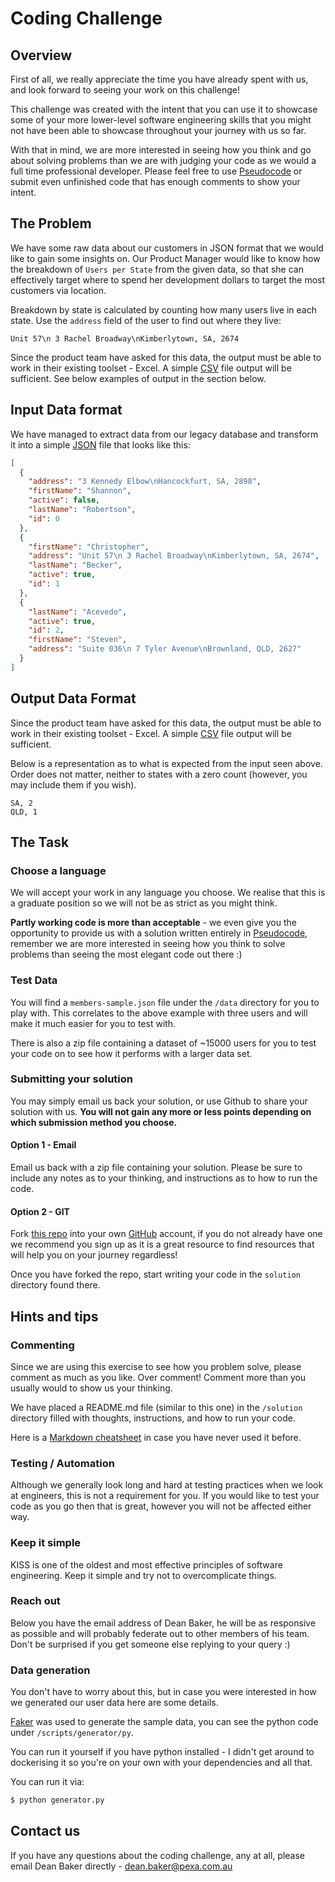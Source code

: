# Coding Challenge

## Overview

First of all, we really appreciate the time you have already spent with us, and look forward to seeing your work on this challenge!

This challenge was created with the intent that you can use it to showcase some of your more lower-level software engineering skills that you might not have been able to showcase throughout your journey with us so far.

With that in mind, we are more interested in seeing how you think and go about solving problems than we are with judging your code as we would a full time professional developer. Please feel free to use [Pseudocode](https://en.wikipedia.org/wiki/Pseudocode) or submit even unfinished code that has enough comments to show your intent.

## The Problem

We have some raw data about our customers in JSON format that we would like to gain some insights on. Our Product Manager would like to know how the breakdown of `Users per State` from the given data, so that she can effectively target where to spend her development dollars to target the most customers via location.

Breakdown by state is calculated by counting how many users live in each state. Use the `address` field of the user to find out where they live:

`Unit 57\n 3 Rachel Broadway\nKimberlytown, SA, 2674`

Since the product team have asked for this data, the output must be able to work in their existing toolset - Excel. A simple [CSV](https://en.wikipedia.org/wiki/Comma-separated_values) file output will be sufficient. See below examples of output in the section below.

## Input Data format

We have managed to extract data from our legacy database and transform it into a simple [JSON](https://en.wikipedia.org/wiki/JSON) file that looks like this:

```json
[
  {
    "address": "3 Kennedy Elbow\nHancockfurt, SA, 2898",
    "firstName": "Shannon",
    "active": false,
    "lastName": "Robertson",
    "id": 0
  },
  {
    "firstName": "Christopher",
    "address": "Unit 57\n 3 Rachel Broadway\nKimberlytown, SA, 2674",
    "lastName": "Becker",
    "active": true,
    "id": 1
  },
  {
    "lastName": "Acevedo",
    "active": true,
    "id": 2,
    "firstName": "Steven",
    "address": "Suite 036\n 7 Tyler Avenue\nBrownland, QLD, 2627"
  }
]
```

## Output Data Format

Since the product team have asked for this data, the output must be able to work in their existing toolset - Excel. A simple [CSV](https://en.wikipedia.org/wiki/Comma-separated_values) file output will be sufficient.

Below is a representation as to what is expected from the input seen above. Order does not matter, neither to states with a zero count (however, you may include them if you wish).

```csv
SA, 2
QLD, 1
```

## The Task

### Choose a language

We will accept your work in any language you choose. We realise that this is a graduate position so we will not be as strict as you might think.

**Partly working code is more than acceptable** - we even give you the opportunity to provide us with a solution written entirely in [Pseudocode](https://en.wikipedia.org/wiki/Pseudocode), remember we are more interested in seeing how you think to solve problems than seeing the most elegant code out there :)

### Test Data

You will find a `members-sample.json` file under the `/data` directory for you to play with. This correlates to the above example with three users and will make it much easier for you to test with.

There is also a zip file containing a dataset of ~15000 users for you to test your code on to see how it performs with a larger data set.

### Submitting your solution

You may simply email us back your solution, or use Github to share your solution with us. **You will not gain any more or less points depending on which submission method you choose.**

#### Option 1 - Email

Email us back with a zip file containing your solution. Please be sure to include any notes as to your thinking, and instructions as to how to run the code.

#### Option 2 - GIT

Fork [this repo](https://github.com/deanbaker/graduate_coding) into your own [GitHub](https://github.com/) account, if you do not already have one we recommend you sign up as it is a great resource to find resources that will help you on your journey regardless!

Once you have forked the repo, start writing your code in the `solution` directory found there.

## Hints and tips

### Commenting

Since we are using this exercise to see how you problem solve, please comment as much as you like. Over comment! Comment more than you usually would to show us your thinking.

We have placed a README.md file (similar to this one) in the `/solution` directory filled with thoughts, instructions, and how to run your code.

Here is a [Markdown cheatsheet](https://github.com/adam-p/markdown-here/wiki/Markdown-Cheatsheet) in case you have never used it before.

### Testing / Automation

Although we generally look long and hard at testing practices when we look at engineers, this is not a requirement for you. If you would like to test your code as you go then that is great, however you will not be affected either way.

### Keep it simple

KISS is one of the oldest and most effective principles of software engineering. Keep it simple and try not to overcomplicate things.

### Reach out

Below you have the email address of Dean Baker, he will be as responsive as possible and will probably federate out to other members of his team. Don't be surprised if you get someone else replying to your query :)

### Data generation

You don't have to worry about this, but in case you were interested in how we generated our user data here are some details.

[Faker](https://faker.readthedocs.io/en/master/) was used to generate the sample data, you can see the python code under `/scripts/generator/py`.

You can run it yourself if you have python installed - I didn't get around to dockerising it so you're on your own with your dependencies and all that.

You can run it via:

```bash
$ python generator.py
```

## Contact us

If you have any questions about the coding challenge, any at all, please email Dean Baker directly - dean.baker@pexa.com.au
